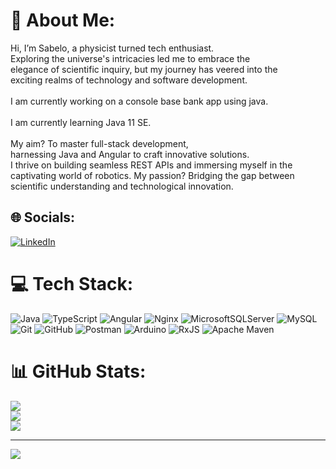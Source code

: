# 💫 About Me:
Hi, I’m Sabelo, a physicist turned tech enthusiast.<br>Exploring the universe's intricacies led me to embrace the <br>elegance of scientific inquiry, but my journey has veered into the<br>exciting realms of technology and software development.<br><br>I am currently working on a console base bank app using java.<br><br>I am currently learning Java 11 SE.<br><br>My aim? To master full-stack development, <br>harnessing Java and Angular to craft innovative solutions. <br>I thrive on building seamless REST APIs and immersing myself in the <br>captivating world of robotics. My passion? Bridging the gap between <br>scientific understanding and technological innovation.<br>


## 🌐 Socials:
[![LinkedIn](https://img.shields.io/badge/LinkedIn-%230077B5.svg?logo=linkedin&logoColor=white)](https://linkedin.com/in/www.linkedin.com/in/sabelo-mkhize-85531a1b8) 

# 💻 Tech Stack:
![Java](https://img.shields.io/badge/java-%23ED8B00.svg?style=for-the-badge&logo=openjdk&logoColor=white) ![TypeScript](https://img.shields.io/badge/typescript-%23007ACC.svg?style=for-the-badge&logo=typescript&logoColor=white) ![Angular](https://img.shields.io/badge/angular-%23DD0031.svg?style=for-the-badge&logo=angular&logoColor=white) ![Nginx](https://img.shields.io/badge/nginx-%23009639.svg?style=for-the-badge&logo=nginx&logoColor=white) ![MicrosoftSQLServer](https://img.shields.io/badge/Microsoft%20SQL%20Server-CC2927?style=for-the-badge&logo=microsoft%20sql%20server&logoColor=white) ![MySQL](https://img.shields.io/badge/mysql-4479A1.svg?style=for-the-badge&logo=mysql&logoColor=white) ![Git](https://img.shields.io/badge/git-%23F05033.svg?style=for-the-badge&logo=git&logoColor=white) ![GitHub](https://img.shields.io/badge/github-%23121011.svg?style=for-the-badge&logo=github&logoColor=white) ![Postman](https://img.shields.io/badge/Postman-FF6C37?style=for-the-badge&logo=postman&logoColor=white) ![Arduino](https://img.shields.io/badge/-Arduino-00979D?style=for-the-badge&logo=Arduino&logoColor=white) ![RxJS](https://img.shields.io/badge/rxjs-%23B7178C.svg?style=for-the-badge&logo=reactivex&logoColor=white) ![Apache Maven](https://img.shields.io/badge/Apache%20Maven-C71A36?style=for-the-badge&logo=Apache%20Maven&logoColor=white)
# 📊 GitHub Stats:
![](https://github-readme-stats.vercel.app/api?username=The-Black-Owl&theme=dark&hide_border=false&include_all_commits=false&count_private=false)<br/>
![](https://github-readme-streak-stats.herokuapp.com/?user=The-Black-Owl&theme=dark&hide_border=false)<br/>
![](https://github-readme-stats.vercel.app/api/top-langs/?username=The-Black-Owl&theme=dark&hide_border=false&include_all_commits=false&count_private=false&layout=compact)

---
[![](https://visitcount.itsvg.in/api?id=The-Black-Owl&icon=0&color=0)](https://visitcount.itsvg.in)

<!-- Proudly created with GPRM ( https://gprm.itsvg.in ) -->
